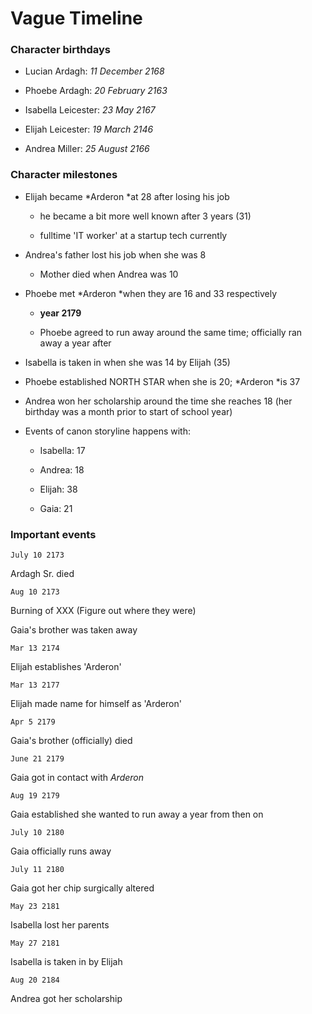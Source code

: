 # Vague Timeline

### Character birthdays

- Lucian Ardagh: *11 December 2168*

- Phoebe Ardagh: *20 February 2163*

- Isabella Leicester: *23 May 2167*

- Elijah Leicester: *19 March 2146*

- Andrea Miller: *25 August* *2166*



### Character milestones

- Elijah became *Arderon *at 28 after losing his job

    - he became a bit more well known after 3 years (31)

    - fulltime 'IT worker' at a startup tech currently

- Andrea's father lost his job when she was 8

    - Mother died when Andrea was 10

- Phoebe met *Arderon *when they are 16 and 33 respectively

    - **year 2179**

    - Phoebe agreed to run away around the same time; officially ran away a year after

- Isabella is taken in when she was 14 by Elijah (35)

- Phoebe established NORTH STAR when she is 20; *Arderon *is 37

- Andrea won her scholarship around the time she reaches 18 (her birthday was a month prior to start of school year)

- Events of canon storyline happens with:

    - Isabella: 17

    - Andrea: 18

    - Elijah: 38

    - Gaia: 21



### Important events



`July 10 2173`

Ardagh Sr. died



`Aug 10 2173`

Burning of XXX (Figure out where they were)

Gaia's brother was taken away



`Mar 13 2174`

Elijah establishes 'Arderon'



`Mar 13 2177`

Elijah made name for himself as 'Arderon'



`Apr 5 2179`

Gaia's brother (officially) died



`June 21 2179`

Gaia got in contact with *Arderon*



`Aug 19 2179`

Gaia established she wanted to run away a year from then on



`July 10 2180`

Gaia officially runs away



`July 11 2180`

Gaia got her chip surgically altered



`May 23 2181`

Isabella lost her parents



`May 27 2181`

Isabella is taken in by Elijah



`Aug 20 2184`

Andrea got her scholarship





